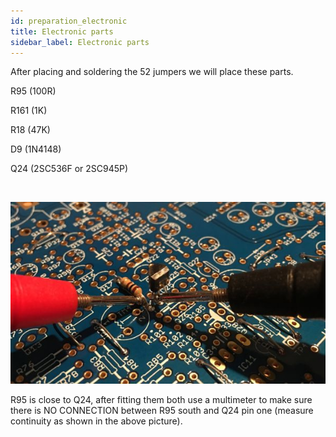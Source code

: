 ```yaml
---
id: preparation_electronic
title: Electronic parts
sidebar_label: Electronic parts
---
```


After placing and soldering the 52 jumpers we will place these parts.

R95 (100R)

R161 (1K)

R18 (47K)

D9 (1N4148)

Q24 (2SC536F or 2SC945P)

&nbsp;

![alt-text](assets/images/005.jpg)

R95 is close to Q24, after fitting them both use a multimeter to make sure there is NO CONNECTION between R95 south and Q24 pin one (measure continuity as shown in the above picture).
